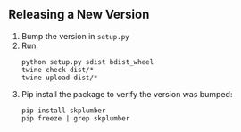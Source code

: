 ## Releasing a New Version

1. Bump the version in `setup.py`
1. Run:
   ```shell
   python setup.py sdist bdist_wheel
   twine check dist/*
   twine upload dist/*
   ```
1. Pip install the package to verify the version was bumped:
   ```shell
   pip install skplumber
   pip freeze | grep skplumber
   ```
